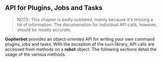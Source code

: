## API for Plugins, Jobs and Tasks

> NOTE: This chapter is badly outdated, mainly because it's missing a lot of information. The documenation for individual API calls, however, should be mostly accurate.

**Gopherbot** provides an object-oriented API for writing your own command plugins, jobs and tasks. With the exception of the `bash` library, API calls are accessed from methods on a **robot** object. The following sections detail the usage of the various methods.